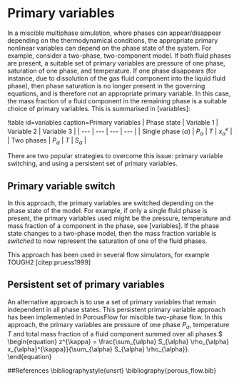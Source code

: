 # Primary variables

In a miscible multiphase simulation, where phases can appear/disappear depending
on the thermodynamical conditions, the appropriate primary nonlinear variables can
depend on the phase state of the system. For example, consider a two-phase, two-component
model. If both fluid phases are present, a suitable set of primary variables are
pressure of one phase, saturation of one phase, and temperature. If one phase disappears
(for instance, due to dissolution of the gas fluid component into the liquid fluid phase),
then phase saturation is no longer present in the governing equations, and is therefore
not an appropriate primary variable. In this case, the mass fraction of a fluid component
in the remaining phase is a suitable choice of primary variables. This is summarised in [variables]:

!table id=variables caption=Primary variables
| Phase state | Variable 1 | Variable 2 | Variable 3 |
| --- | --- | --- | --- |
| Single phase $(\alpha)$ | $P_{\alpha}$ | $T$ | $x_{\alpha}^{\kappa}$ |
| Two phases | $P_{\alpha}$ | $T$ | $S_{\alpha}$ |

There are two popular strategies to overcome this issue: primary variable switching, and
using a persistent set of primary variables.

## Primary variable switch

In this approach, the primary variables are switched depending on the phase state of the
model. For example, if only a single fluid phase is present, the primary variables used might
be the pressure, temperature and mass fraction of a component in the phase, see [variables]. If the phase state changes to a two-phase model, then the mass fraction
variable is *switched* to now represent the saturation of one of the fluid phases.

This approach has been used in several flow simulators, for example TOUGH2 [citep:pruess1999]

## Persistent set of primary variables

An alternative approach is to use a set of primary variables that remain independent
in all phase states. This persistent primary variable approach has been implemented in
PorousFlow for miscible two-phase flow. In this approach, the primary variables are pressure of one phase $P_{\alpha}$,
temperature $T$ and total mass fraction of a fluid component summed over all phases $
\begin{equation}
z^{\kappa} = \frac{\sum_{\alpha} S_{\alpha} \rho_{\alpha} x_{\alpha}^{\kappa}}{\sum_{\alpha} S_{\alpha} \rho_{\alpha}}.
\end{equation}

##References
\bibliographystyle{unsrt}
\bibliography{porous_flow.bib}
